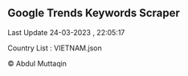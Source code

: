 

## Google Trends Keywords Scraper 
 
Last Update 24-03-2023 , 22:05:17

Country List :
VIETNAM.json



© Abdul Muttaqin 
